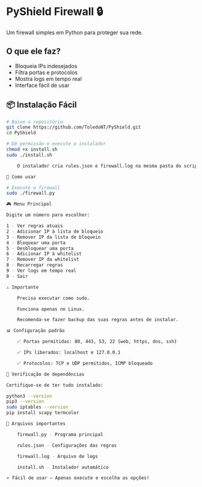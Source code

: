 # PyShield Firewall 🔒

Um firewall simples em Python para proteger sua rede.

## O que ele faz?

- Bloqueia IPs indesejados
- Filtra portas e protocolos
- Mostra logs em tempo real
- Interface fácil de usar

## 📦 Instalação Fácil

```bash
# Baixe o repositório
git clone https://github.com/ToledoNT/PyShield.git
cd PyShield

# Dê permissão e execute o instalador
chmod +x install.sh
sudo ./install.sh

    O instalador cria rules.json e firewall.log na mesma pasta do script.

🚀 Como usar

# Execute o firewall
sudo ./firewall.py

🎮 Menu Principal

Digite um número para escolher:

1 - Ver regras atuais
2 - Adicionar IP à lista de bloqueio
3 - Remover IP da lista de bloqueio
4 - Bloquear uma porta
5 - Desbloquear uma porta
6 - Adicionar IP à whitelist
7 - Remover IP da whitelist
8 - Recarregar regras
9 - Ver logs em tempo real
0 - Sair

⚠️ Importante

    Precisa executar como sudo.

    Funciona apenas no Linux.

    Recomenda-se fazer backup das suas regras antes de instalar.

📊 Configuração padrão

    ✅ Portas permitidas: 80, 443, 53, 22 (web, https, dns, ssh)

    ✅ IPs liberados: localhost e 127.0.0.1

    ✅ Protocolos: TCP e UDP permitidos, ICMP bloqueado

🔧 Verificação de dependências

Certifique-se de ter tudo instalado:

python3 --version
pip3 --version
sudo iptables --version
pip install scapy termcolor

📁 Arquivos importantes

    firewall.py - Programa principal

    rules.json - Configurações das regras

    firewall.log - Arquivo de logs

    install.sh - Instalador automático

⭐ Fácil de usar — Apenas execute e escolha as opções!